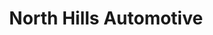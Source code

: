 ---
title: "North Hills Automotive"
url: /greenville/north-hills-automotive/
shop: Autowerkstatt
---
